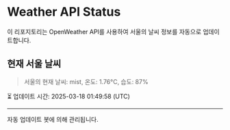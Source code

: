 
# Weather API Status

이 리포지토리는 OpenWeather API를 사용하여 서울의 날씨 정보를 자동으로 업데이트합니다.

## 현재 서울 날씨
> 서울의 현재 날씨: mist, 온도: 1.76°C, 습도: 87%

⏳ 업데이트 시간: 2025-03-18 01:49:58 (UTC)

---
자동 업데이트 봇에 의해 관리됩니다.
